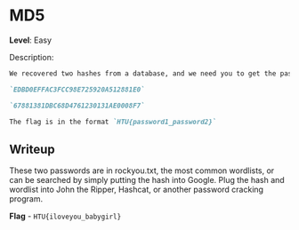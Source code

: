 # MD5

**Level**: Easy

Description:

```markdown
We recovered two hashes from a database, and we need you to get the passwords:

`EDBD0EFFAC3FCC98E725920A512881E0`

`67881381DBC68D4761230131AE0008F7`

The flag is in the format `HTU{password1_password2}`
```

## Writeup

These two passwords are in rockyou.txt, the most common wordlists, or can be searched by simply putting the hash into Google. Plug the hash and wordlist into John the Ripper, Hashcat, or another password cracking program.

**Flag** - `HTU{iloveyou_babygirl}`
